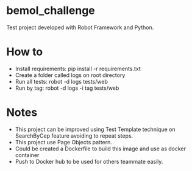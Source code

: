 # bemol_challenge

Test project developed with Robot Framework and Python.

# How to

* Install requirements: pip install -r requirements.txt
* Create a folder called logs on root directory
* Run all tests: robot -d logs tests/web
* Run by tag: robot -d logs -i tag tests/web

# Notes

* This project can be improved using Test Template technique on SearchByCep feature avoiding to     repeat steps.
* This project use Page Objects pattern.
* Could be created a Dockerfile to build this image and use as docker container
* Push to Docker hub to be used for others teammate easily.